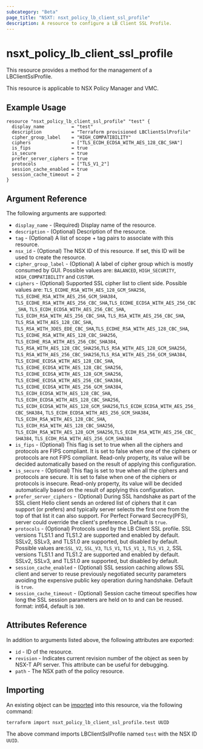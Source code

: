 ```yaml
---
subcategory: "Beta"
page_title: "NSXT: nsxt_policy_lb_client_ssl_profile"
description: A resource to configure a LB Client SSL Profile.
---
```


# nsxt_policy_lb_client_ssl_profile

This resource provides a method for the management of a LBClientSslProfile.

This resource is applicable to NSX Policy Manager and VMC.

## Example Usage

```hcl
resource "nsxt_policy_lb_client_ssl_profile" "test" {
  display_name          = "test"
  description           = "Terraform provisioned LBClientSslProfile"
  cipher_group_label    = "HIGH_COMPATIBILITY"
  ciphers               = ["TLS_ECDH_ECDSA_WITH_AES_128_CBC_SHA"]
  is_fips               = true
  is_secure             = true
  prefer_server_ciphers = true
  protocols             = ["TLS_V1_2"]
  session_cache_enabled = true
  session_cache_timeout = 2
}
```

## Argument Reference

The following arguments are supported:

* `display_name` - (Required) Display name of the resource.
* `description` - (Optional) Description of the resource.
* `tag` - (Optional) A list of scope + tag pairs to associate with this resource.
* `nsx_id` - (Optional) The NSX ID of this resource. If set, this ID will be used to create the resource.
* `cipher_group_label` - (Optional) A label of cipher group which is mostly consumed by GUI. Possible values are: `BALANCED`, `HIGH_SECURITY`, `HIGH_COMPATIBILITY` and `CUSTOM`.
* `ciphers` - (Optional) Supported SSL cipher list to client side. Possible values are: `TLS_ECDHE_RSA_WITH_AES_128_GCM_SHA256`, `TLS_ECDHE_RSA_WITH_AES_256_GCM_SHA384`, `TLS_ECDHE_RSA_WITH_AES_256_CBC_SHA`,`TLS_ECDHE_ECDSA_WITH_AES_256_CBC_SHA`, `TLS_ECDH_ECDSA_WITH_AES_256_CBC_SHA`, `TLS_ECDH_RSA_WITH_AES_256_CBC_SHA`, `TLS_RSA_WITH_AES_256_CBC_SHA`, `TLS_RSA_WITH_AES_128_CBC_SHA`, `TLS_RSA_WITH_3DES_EDE_CBC_SHA`,`TLS_ECDHE_RSA_WITH_AES_128_CBC_SHA`, `TLS_ECDHE_RSA_WITH_AES_128_CBC_SHA256`, `TLS_ECDHE_RSA_WITH_AES_256_CBC_SHA384`, `TLS_RSA_WITH_AES_128_CBC_SHA256`,`TLS_RSA_WITH_AES_128_GCM_SHA256`, `TLS_RSA_WITH_AES_256_CBC_SHA256`,`TLS_RSA_WITH_AES_256_GCM_SHA384`, `TLS_ECDHE_ECDSA_WITH_AES_128_CBC_SHA`, `TLS_ECDHE_ECDSA_WITH_AES_128_CBC_SHA256`, `TLS_ECDHE_ECDSA_WITH_AES_128_GCM_SHA256`,  `TLS_ECDHE_ECDSA_WITH_AES_256_CBC_SHA384`, `TLS_ECDHE_ECDSA_WITH_AES_256_GCM_SHA384`, `TLS_ECDH_ECDSA_WITH_AES_128_CBC_SHA`, `TLS_ECDH_ECDSA_WITH_AES_128_CBC_SHA256`, `TLS_ECDH_ECDSA_WITH_AES_128_GCM_SHA256`,`TLS_ECDH_ECDSA_WITH_AES_256_CBC_SHA384`, `TLS_ECDH_ECDSA_WITH_AES_256_GCM_SHA384`, `TLS_ECDH_RSA_WITH_AES_128_CBC_SHA`, `TLS_ECDH_RSA_WITH_AES_128_CBC_SHA256`, `TLS_ECDH_RSA_WITH_AES_128_GCM_SHA256`,`TLS_ECDH_RSA_WITH_AES_256_CBC_SHA384`, `TLS_ECDH_RSA_WITH_AES_256_GCM_SHA384`
* `is_fips` - (Optional) This flag is set to true when all the ciphers and protocols are FIPS compliant. It is set to false when one of the ciphers or protocols are not FIPS compliant. Read-only property, its value will be decided automatically based on the result of applying this configuration.
* `is_secure` - (Optional) This flag is set to true when all the ciphers and protocols are secure. It is set to false when one of the ciphers or protocols is insecure.  Read-only property, its value will be decided automatically based on the result of applying this configuration.
* `prefer_server_ciphers` - (Optional) During SSL handshake as part of the SSL client Hello client sends an ordered list of ciphers that it can support (or prefers) and typically server selects the first one from the top of that list it can also support. For Perfect Forward Secrecy(PFS), server could override the client's preference. Default is `true`.
* `protocols` - (Optional) Protocols used by the LB Client SSL profile. SSL versions TLS1.1 and TLS1.2 are supported and enabled by default. SSLv2, SSLv3, and TLS1.0 are supported, but disabled by default. Possible values are:`SSL_V2`, `SSL_V3`, `TLS_V1`, `TLS_V1_1`, `TLS_V1_2`, SSL versions TLS1.1 and TLS1.2 are supported and enabled by default. SSLv2, SSLv3, and TLS1.0 are supported, but disabled by default.
* `session_cache_enabled` - (Optional) SSL session caching allows SSL client and server to reuse previously negotiated security parameters avoiding the expensive public key operation during handshake. Default is `true`.
* `session_cache_timeout` - (Optional) Session cache timeout specifies how long the SSL session parameters are held on to and can be reused. format: int64, default is `300`.

## Attributes Reference

In addition to arguments listed above, the following attributes are exported:

* `id` - ID of the resource.
* `revision` - Indicates current revision number of the object as seen by NSX-T API server. This attribute can be useful for debugging.
* `path` - The NSX path of the policy resource.

## Importing

An existing object can be [imported][docs-import] into this resource, via the following command:

[docs-import]: https://developer.hashicorp.com/terraform/cli/import

```shell
terraform import nsxt_policy_lb_client_ssl_profile.test UUID
```

The above command imports LBClientSslProfile named `test` with the NSX ID `UUID`.
